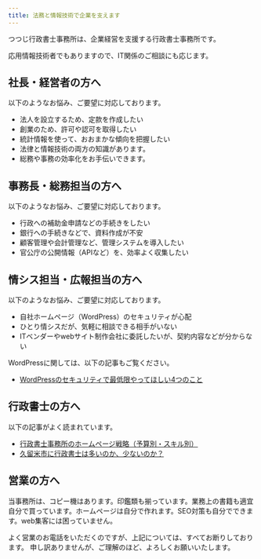 ```yaml
---
title: 法務と情報技術で企業を支えます
---
```


つつじ行政書士事務所は、企業経営を支援する行政書士事務所です。

応用情報技術者でもありますので、IT関係のご相談にも応じます。

## 社長・経営者の方へ

以下のようなお悩み、ご要望に対応しております。

- 法人を設立するため、定款を作成したい
- 創業のため、許可や認可を取得したい
- 統計情報を使って、おおまかな傾向を把握したい
- 法律と情報技術の両方の知識があります。
- 総務や事務の効率化をお手伝いできます。

## 事務長・総務担当の方へ

以下のようなお悩み、ご要望に対応しております。

- 行政への補助金申請などの手続きをしたい
- 銀行への手続きなどで、資料作成が不安
- 顧客管理や会計管理など、管理システムを導入したい
- 官公庁の公開情報（APIなど）を、効率よく収集したい

## 情シス担当・広報担当の方へ

以下のようなお悩み、ご要望に対応しております。

- 自社ホームページ（WordPress）のセキュリティが心配
- ひとり情シスだが、気軽に相談できる相手がいない
- ITベンダーやwebサイト制作会社に委託したいが、契約内容などが分からない

WordPressに関しては、以下の記事もご覧ください。

- [WordPressのセキュリティで最低限やってほしい4つのこと](https://g222.tech/archives/150.html)

## 行政書士の方へ

以下の記事がよく読まれています。

- [行政書士事務所のホームページ戦略（予算別・スキル別）](https://g222.tech/archives/283.html)
- [久留米市に行政書士は多いのか、少ないのか？](https://g222.tech/archives/74.html)

## 営業の方へ

当事務所は、コピー機はあります。印鑑類も揃っています。業務上の書籍も適宜自分で買っています。ホームページは自分で作れます。SEO対策も自分でできます。web集客には困っていません。

よく営業のお電話をいただくのですが、上記については、すべてお断りしております。
申し訳ありませんが、ご理解のほど、よろしくお願いいたします。

